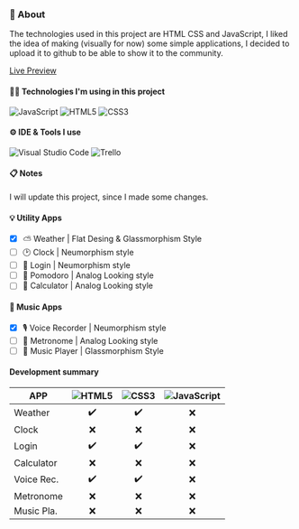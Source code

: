 ### 📌 About
The technologies used in this project are HTML CSS and JavaScript, I liked the idea of making (visually for now) some simple applications, I decided to upload it to github to be able to show it to the community.

[Live Preview](https://htmlcssjs-quantosh.netlify.app/) 

#### 👩‍💻 Technologies I'm using in this project
![JavaScript](https://img.shields.io/static/v1?style=for-the-badge&message=JavaScript&color=222222&logo=JavaScript&logoColor=F7DF1E&label=)
![HTML5](https://img.shields.io/static/v1?style=for-the-badge&message=HTML5&color=E34F26&logo=HTML5&logoColor=FFFFFF&label=)
![CSS3](https://img.shields.io/static/v1?style=for-the-badge&message=CSS3&color=1572B6&logo=CSS3&logoColor=FFFFFF&label=)

#### ⚙ IDE & Tools I use
![Visual Studio Code](https://img.shields.io/static/v1?style=for-the-badge&message=Visual+Studio+Code&color=007ACC&logo=Visual+Studio+Code&logoColor=FFFFFF&label=)
![Trello](https://img.shields.io/static/v1?style=for-the-badge&message=Trello&color=0079BF&logo=Trello&logoColor=FFFFFF&label=)

#### 📋 Notes
I will update this project, since I made some changes.

#### 💡 Utility Apps
- [x]  ⛅ Weather | Flat Desing & Glassmorphism Style
- [ ]  🕑 Clock | Neumorphism style
- [ ]  👤 Login | Neumorphism style
- [ ]  🍅 Pomodoro | Analog Looking style
- [ ]  🔢 Calculator | Analog Looking style

#### 🎵 Music Apps
- [x]  🎙️ Voice Recorder | Neumorphism style
- [ ]  🔢 Metronome | Analog Looking style
- [ ]  💽 Music Player | Glassmorphism Style

#### Development summary  
| APP |![HTML5](https://img.shields.io/static/v1?style=for-the-badge&message=HTML5&color=E34F26&logo=HTML5&logoColor=FFFFFF&label=) | ![CSS3](https://img.shields.io/static/v1?style=for-the-badge&message=CSS&color=1572B6&logo=CSS3&logoColor=FFFFFF&label=)  | ![JavaScript](https://img.shields.io/static/v1?style=for-the-badge&message=JS&color=222222&logo=JavaScript&logoColor=F7DF1E&label=) | 
| -- | :--:| :--: | :--: | 
| Weather   | ✔️| ✔️ | ❌ | 
| Clock     | ❌ | ❌ | ❌ | 
| Login     | ✔️ | ✔️ | ❌ | 
| Calculator  | ❌ | ❌ | ❌ |
| Voice Rec.  | ✔️ | ✔️ | ❌ |  
| Metronome  | ❌ | ❌ | ❌ |  
| Music Pla.  | ❌ | ❌ | ❌ |    
